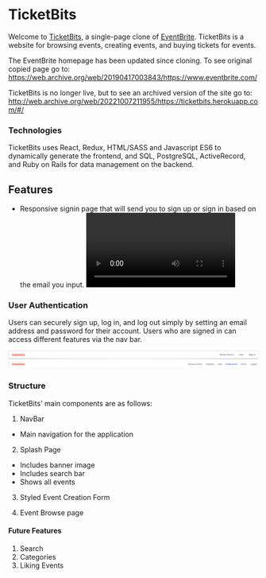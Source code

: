 # TicketBits

Welcome to [TicketBits](https://ticketbits.herokuapp.com/), a single-page clone of [EventBrite](https://www.eventbrite.com/). TicketBits is a website for browsing events, creating events, and buying tickets for events.

The EventBrite homepage has been updated since cloning. To see original copied page go to: 
https://web.archive.org/web/20190417003843/https://www.eventbrite.com/

TicketBits is no longer live, but to see an archived version of the site go to:
http://web.archive.org/web/20221007211955/https://ticketbits.herokuapp.com/#/

### Technologies
TicketBits uses React, Redux, HTML/SASS and Javascript ES6 to dynamically generate the frontend, and SQL, PostgreSQL, ActiveRecord, and Ruby on Rails for data management on the backend.


## Features

+ Responsive signin page that will send you to sign up or sign in based on the email you input. 
![sign in](https://github.com/rainrues/ticketbits/blob/master/app/assets/images/Sign%20in%20Recording%20(1)%20(1).mov?raw=true)


### User Authentication
Users can securely sign up, log in, and log out simply by setting an email address and password for their account.
Users who are signed in can access different features via the nav bar.

![signed out](https://github.com/rainrues/ticketbits/blob/Master/app/assets/images/NavBarSignedOut.png?raw=true)
![signed in](https://github.com/rainrues/ticketbits/blob/Master/app/assets/images/NavBarSignedIn.png?raw=true)


### Structure
TicketBits' main components are as follows:

1. NavBar
  - Main navigation for the application
2. Splash Page
  - Includes banner image
  - Includes search bar
  - Shows all events
  
3. Styled Event Creation Form

4. Event Browse page

#### Future Features

1. Search
2. Categories
3. Liking Events
